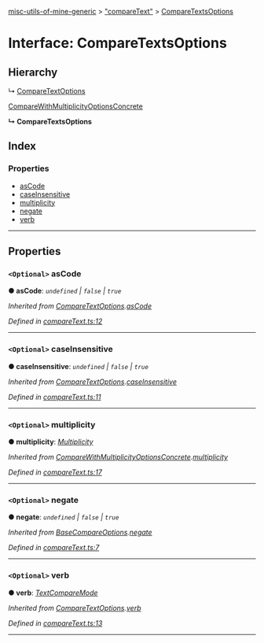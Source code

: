 [misc-utils-of-mine-generic](../README.md) > ["compareText"](../modules/_comparetext_.md) > [CompareTextsOptions](../interfaces/_comparetext_.comparetextsoptions.md)

# Interface: CompareTextsOptions

## Hierarchy

↳  [CompareTextOptions](_comparetext_.comparetextoptions.md)

 [CompareWithMultiplicityOptionsConcrete](_comparetext_.comparewithmultiplicityoptionsconcrete.md)

**↳ CompareTextsOptions**

## Index

### Properties

* [asCode](_comparetext_.comparetextsoptions.md#ascode)
* [caseInsensitive](_comparetext_.comparetextsoptions.md#caseinsensitive)
* [multiplicity](_comparetext_.comparetextsoptions.md#multiplicity)
* [negate](_comparetext_.comparetextsoptions.md#negate)
* [verb](_comparetext_.comparetextsoptions.md#verb)

---

## Properties

<a id="ascode"></a>

### `<Optional>` asCode

**● asCode**: *`undefined` \| `false` \| `true`*

*Inherited from [CompareTextOptions](_comparetext_.comparetextoptions.md).[asCode](_comparetext_.comparetextoptions.md#ascode)*

*Defined in [compareText.ts:12](https://github.com/cancerberoSgx/misc-utils-of-mine/blob/6844400/misc-utils-of-mine-generic/src/compareText.ts#L12)*

___
<a id="caseinsensitive"></a>

### `<Optional>` caseInsensitive

**● caseInsensitive**: *`undefined` \| `false` \| `true`*

*Inherited from [CompareTextOptions](_comparetext_.comparetextoptions.md).[caseInsensitive](_comparetext_.comparetextoptions.md#caseinsensitive)*

*Defined in [compareText.ts:11](https://github.com/cancerberoSgx/misc-utils-of-mine/blob/6844400/misc-utils-of-mine-generic/src/compareText.ts#L11)*

___
<a id="multiplicity"></a>

### `<Optional>` multiplicity

**● multiplicity**: *[Multiplicity](../modules/_comparetext_.md#multiplicity)*

*Inherited from [CompareWithMultiplicityOptionsConcrete](_comparetext_.comparewithmultiplicityoptionsconcrete.md).[multiplicity](_comparetext_.comparewithmultiplicityoptionsconcrete.md#multiplicity)*

*Defined in [compareText.ts:17](https://github.com/cancerberoSgx/misc-utils-of-mine/blob/6844400/misc-utils-of-mine-generic/src/compareText.ts#L17)*

___
<a id="negate"></a>

### `<Optional>` negate

**● negate**: *`undefined` \| `false` \| `true`*

*Inherited from [BaseCompareOptions](_comparetext_.basecompareoptions.md).[negate](_comparetext_.basecompareoptions.md#negate)*

*Defined in [compareText.ts:7](https://github.com/cancerberoSgx/misc-utils-of-mine/blob/6844400/misc-utils-of-mine-generic/src/compareText.ts#L7)*

___
<a id="verb"></a>

### `<Optional>` verb

**● verb**: *[TextCompareMode](../modules/_comparetext_.md#textcomparemode)*

*Inherited from [CompareTextOptions](_comparetext_.comparetextoptions.md).[verb](_comparetext_.comparetextoptions.md#verb)*

*Defined in [compareText.ts:13](https://github.com/cancerberoSgx/misc-utils-of-mine/blob/6844400/misc-utils-of-mine-generic/src/compareText.ts#L13)*

___

